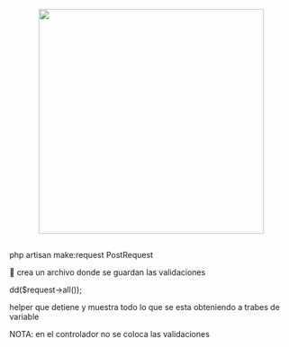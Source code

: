 <p align="center"><img src="https://res.cloudinary.com/dtfbvvkyp/image/upload/v1566331377/laravel-logolockup-cmyk-red.svg" width="400"></p>

## 

php artisan make:request PostRequest 

 crea un archivo donde se guardan las validaciones 


dd($request->all());

helper que detiene y muestra todo lo que se esta obteniendo a trabes de variable


NOTA: en el controlador no se coloca las validaciones







